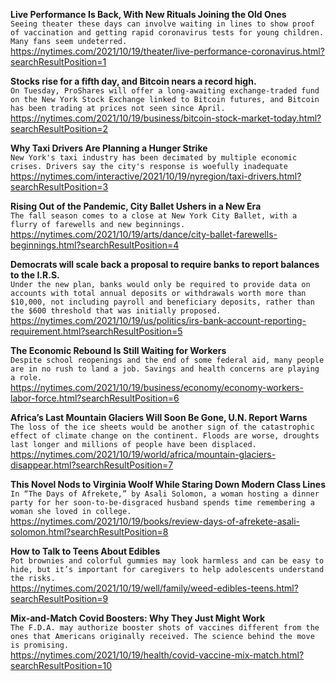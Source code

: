 **Live Performance Is Back, With New Rituals Joining the Old Ones**\
`Seeing theater these days can involve waiting in lines to show proof of vaccination and getting rapid coronavirus tests for young children. Many fans seem undeterred.`\
https://nytimes.com/2021/10/19/theater/live-performance-coronavirus.html?searchResultPosition=1

**Stocks rise for a fifth day, and Bitcoin nears a record high.**\
`On Tuesday, ProShares will offer a long-awaiting exchange-traded fund on the New York Stock Exchange linked to Bitcoin futures, and Bitcoin has been trading at prices not seen since April.`\
https://nytimes.com/2021/10/19/business/bitcoin-stock-market-today.html?searchResultPosition=2

**Why Taxi Drivers Are Planning a Hunger Strike**\
`New York's taxi industry has been decimated by multiple economic crises. Drivers say the city's response is woefully inadequate`\
https://nytimes.com/interactive/2021/10/19/nyregion/taxi-drivers.html?searchResultPosition=3

**Rising Out of the Pandemic, City Ballet Ushers in a New Era**\
`The fall season comes to a close at New York City Ballet, with a flurry of farewells and new beginnings.`\
https://nytimes.com/2021/10/19/arts/dance/city-ballet-farewells-beginnings.html?searchResultPosition=4

**Democrats will scale back a proposal to require banks to report balances to the I.R.S.**\
`Under the new plan, banks would only be required to provide data on accounts with total annual deposits or withdrawals worth more than $10,000, not including payroll and beneficiary deposits, rather than the $600 threshold that was initially proposed.`\
https://nytimes.com/2021/10/19/us/politics/irs-bank-account-reporting-requirement.html?searchResultPosition=5

**The Economic Rebound Is Still Waiting for Workers**\
`Despite school reopenings and the end of some federal aid, many people are in no rush to land a job. Savings and health concerns are playing a role.`\
https://nytimes.com/2021/10/19/business/economy/economy-workers-labor-force.html?searchResultPosition=6

**Africa’s Last Mountain Glaciers Will Soon Be Gone, U.N. Report Warns**\
`The loss of the ice sheets would be another sign of the catastrophic effect of climate change on the continent. Floods are worse, droughts last longer and millions of people have been displaced.`\
https://nytimes.com/2021/10/19/world/africa/mountain-glaciers-disappear.html?searchResultPosition=7

**This Novel Nods to Virginia Woolf While Staring Down Modern Class Lines**\
`In “The Days of Afrekete,” by Asali Solomon, a woman hosting a dinner party for her soon-to-be-disgraced husband spends time remembering a woman she loved in college.`\
https://nytimes.com/2021/10/19/books/review-days-of-afrekete-asali-solomon.html?searchResultPosition=8

**How to Talk to Teens About Edibles**\
`Pot brownies and colorful gummies may look harmless and can be easy to hide, but it’s important for caregivers to help adolescents understand the risks.`\
https://nytimes.com/2021/10/19/well/family/weed-edibles-teens.html?searchResultPosition=9

**Mix-and-Match Covid Boosters: Why They Just Might Work**\
`The F.D.A. may authorize booster shots of vaccines different from the ones that Americans originally received. The science behind the move is promising.`\
https://nytimes.com/2021/10/19/health/covid-vaccine-mix-match.html?searchResultPosition=10

